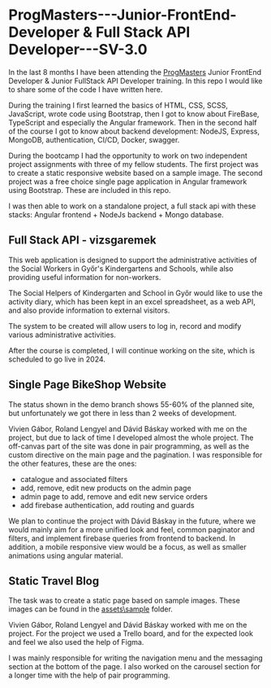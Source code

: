 # ProgMasters---Junior-FrontEnd-Developer & Full Stack API Developer---SV-3.0

In the last 8 months I have been attending the [ProgMasters](https://progmasters.hu/) Junior FrontEnd Developer & Junior FullStack API Developer training. In this repo I would like to share some of the code I have written here.

During the training I first learned the basics of HTML, CSS, SCSS, JavaScript, wrote code using Bootstrap, then I got to know about FireBase, TypeScript and especially the Angular framework. Then in the second half of the course I got to know about backend development: NodeJS, Express, MongoDB, authentication, CI/CD, Docker, swagger.

During the bootcamp I had the opportunity to work on two independent project assignments with three of my fellow students. The first project was to create a static responsive website based on a sample image. The second project was a free choice single page application in Angular framework using Bootstrap. These are included in this repo.

I was then able to work on a standalone project, a full stack api with these stacks: Angular frontend + NodeJs backend + Mongo database.

## Full Stack API - vizsgaremek

This web application is designed to support the administrative activities of the Social Workers in Győr's Kindergartens and Schools, while also providing useful information for non-workers.

The Social Helpers of Kindergarten and School in Győr would like to use the activity diary, which has been kept in an excel spreadsheet, as a web API, and also provide information to external visitors.

The system to be created will allow users to log in, record and modify various administrative activities.

After the course is completed, I will continue working on the site, which is scheduled to go live in 2024.

## Single Page BikeShop Website

The status shown in the demo branch shows 55-60% of the planned site, but unfortunately we got there in less than 2 weeks of development.

Vivien Gábor, Roland Lengyel and Dávid Báskay worked with me on the project, but due to lack of time I developed almost the whole project.
The off-canvas part of the site was done in pair programming, as well as the custom directive on the main page and the pagination. I was responsible for the other features, these are the ones:
- catalogue and associated filters
- add, remove, edit new products on the admin page
- admin page to add, remove and edit new service orders
- add firebase authentication, add routing and guards

We plan to continue the project with Dávid Báskay in the future, where we would mainly aim for a more unified look and feel, common paginator and filters, and implement firebase queries from frontend to backend. In addition, a mobile responsive view would be a focus, as well as smaller animations using angular material.

## Static Travel Blog

The task was to create a static page based on sample images. These images can be found in the [assets\sample](https://github.com/Denyke79/ProgMasters---Junior-FrontEnd-Developer---SV-3.0/tree/main/static-project-travel-main/assets/sample) folder.

Vivien Gábor, Roland Lengyel and Dávid Báskay worked with me on the project. For the project we used a Trello board, and for the expected look and feel we also used the help of Figma.

I was mainly responsible for writing the navigation menu and the messaging section at the bottom of the page. I also worked on the carousel section for a longer time with the help of pair programming.
